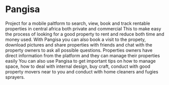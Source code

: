# Pangisa
Project for a mobile paltform to search, view, book and track rentable properties in central africa both private and commercial
This to make easy the process of looking for a good property to rent and reduce both time and money used.
With Pangisa you can also book a visit to the propety, download pictures and share properties with friends and chat with the property owners to ask all possible questions.
Properties owners have direct information from the platform and they can manage their properties easily
You can also use Pangisa to get important tips on how to manage space, how to deal with internal design, buy craft, conduct with good property movers near to you and conduct with home cleaners and fugies sprayers.
